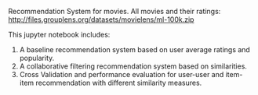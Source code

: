 Recommendation System for movies.
All movies and their ratings: http://files.grouplens.org/datasets/movielens/ml-100k.zip

This jupyter notebook includes:
1. A baseline recommendation system based on user average ratings and popularity. 
2. A collaborative filtering recommendation system based on similarities.
3. Cross Validation and performance evaluation for user-user and item-item recommendation with different similarity measures.
